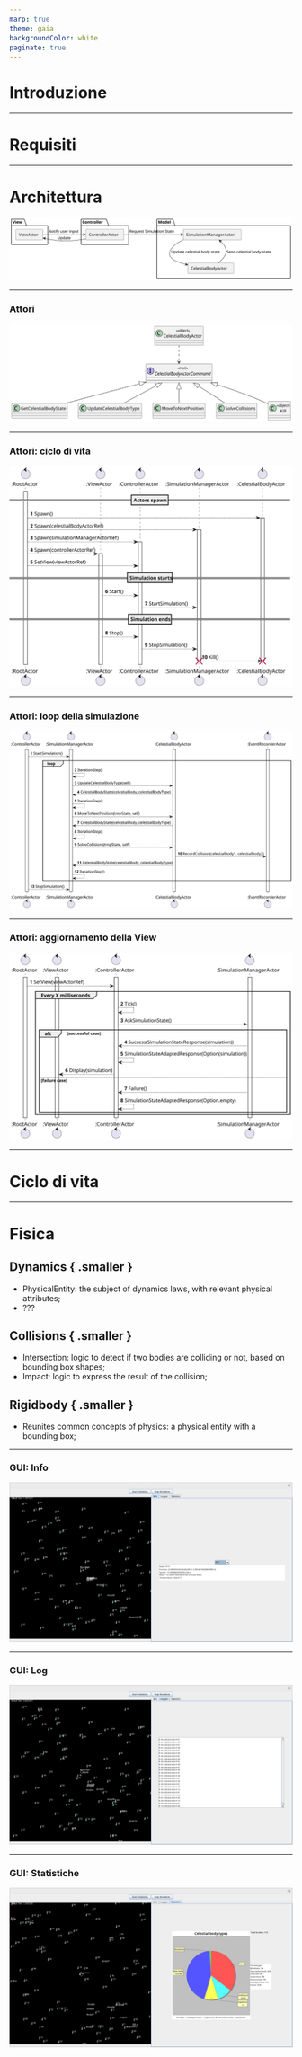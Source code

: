 ```yaml
---
marp: true
theme: gaia
backgroundColor: white
paginate: true
---
```


# **Introduzione**

---

# **Requisiti**

---

# **Architettura**

![Architettura bg 90%](./assets/mvc_actor_architecture.svg)

---

### **Attori**

![Architettura bg 80%](./assets/celestial_body_actor_class_diagram.svg)

---

### **Attori: ciclo di vita**

![Architettura bg 45%](./assets/actors_lifecycle_sequence.svg)

---

### **Attori: loop della simulazione**

![Architettura bg 55%](./assets/actors_simulation_loop_sequence.svg)

---

### **Attori: aggiornamento della View**

![Architettura bg 55%](./assets/actors_view_simulation_update_sequence.svg)

---

# **Ciclo di vita**

---

# **Fisica**

## Dynamics { .smaller }
- PhysicalEntity: the subject of dynamics laws, with relevant physical attributes;
- ???

## Collisions { .smaller }
- Intersection: logic to detect if two bodies are colliding or not, based on bounding box shapes;
- Impact: logic to express the result of the collision;

## Rigidbody { .smaller }
- Reunites common concepts of physics: a physical entity with a bounding box;

---

### **GUI: Info**

![Architettura bg 60%](./assets/gui-info.png)

---

### **GUI: Log**

![Architettura bg 60%](./assets/gui-log.png)

---

### **GUI: Statistiche**

![Architettura bg 60%](./assets/gui-stats.png)
